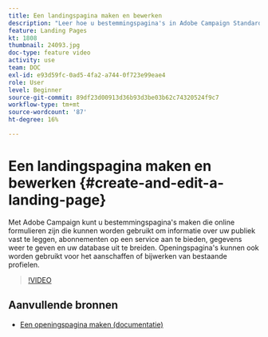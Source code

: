 ```yaml
---
title: Een landingspagina maken en bewerken
description: "Leer hoe u bestemmingspagina's in Adobe Campaign Standard kunt maken, bewerken en testen."
feature: Landing Pages
kt: 1808
thumbnail: 24093.jpg
doc-type: feature video
activity: use
team: DOC
exl-id: e93d59fc-0ad5-4fa2-a744-0f723e99eae4
role: User
level: Beginner
source-git-commit: 89df23d00913d36b93d3be03b62c74320524f9c7
workflow-type: tm+mt
source-wordcount: '87'
ht-degree: 16%

---
```


# Een landingspagina maken en bewerken {#create-and-edit-a-landing-page}

Met Adobe Campaign kunt u bestemmingspagina&#39;s maken die online formulieren zijn die kunnen worden gebruikt om informatie over uw publiek vast te leggen, abonnementen op een service aan te bieden, gegevens weer te geven en uw database uit te breiden. Openingspagina&#39;s kunnen ook worden gebruikt voor het aanschaffen of bijwerken van bestaande profielen.

>[!VIDEO](https://video.tv.adobe.com/v/24093?quality=12&learn=on)

## Aanvullende bronnen

* [Een openingspagina maken (documentatie)](https://docs.campaign.adobe.com/doc/standard/getting_started/en/ACS_CreateLandingPage.html)
